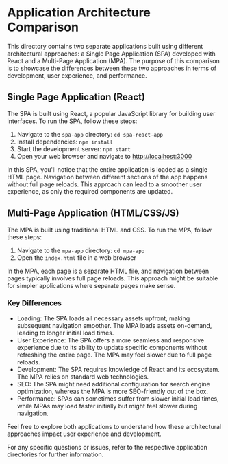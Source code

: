 # Application Architecture Comparison

This directory contains two separate applications built using different architectural approaches: a Single Page Application (SPA) developed with React and a Multi-Page Application (MPA). The purpose of this comparison is to showcase the differences between these two approaches in terms of development, user experience, and performance.

## Single Page Application (React)

The SPA is built using React, a popular JavaScript library for building user interfaces. To run the SPA, follow these steps:

1. Navigate to the `spa-app` directory: `cd spa-react-app`
2. Install dependencies: `npm install`
3. Start the development server: `npm start`
4. Open your web browser and navigate to [http://localhost:3000](http://localhost:3000)

In this SPA, you'll notice that the entire application is loaded as a single HTML page. Navigation between different sections of the app happens without full page reloads. This approach can lead to a smoother user experience, as only the required components are updated.

## Multi-Page Application (HTML/CSS/JS)

The MPA is built using traditional HTML and CSS. To run the MPA, follow these steps:

1. Navigate to the `mpa-app` directory: `cd mpa-app`
2. Open the `index.html` file in a web browser

In the MPA, each page is a separate HTML file, and navigation between pages typically involves full page reloads. This approach might be suitable for simpler applications where separate pages make sense.

### Key Differences

- Loading: The SPA loads all necessary assets upfront, making subsequent navigation smoother. The MPA loads assets on-demand, leading to longer initial load times.
- User Experience: The SPA offers a more seamless and responsive experience due to its ability to update specific components without refreshing the entire page. The MPA may feel slower due to full page reloads.
- Development: The SPA requires knowledge of React and its ecosystem. The MPA relies on standard web technologies.
- SEO: The SPA might need additional configuration for search engine optimization, whereas the MPA is more SEO-friendly out of the box.
- Performance: SPAs can sometimes suffer from slower initial load times, while MPAs may load faster initially but might feel slower during navigation.

Feel free to explore both applications to understand how these architectural approaches impact user experience and development.

For any specific questions or issues, refer to the respective application directories for further information.
